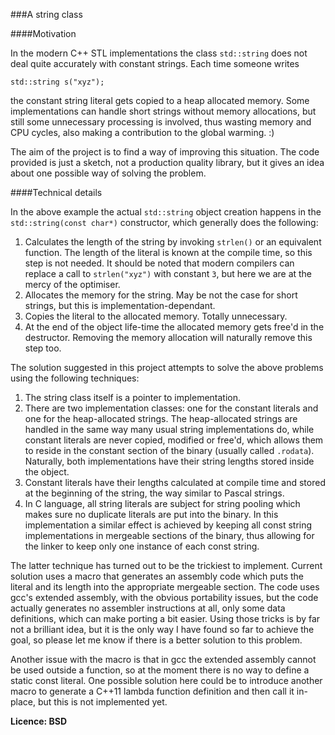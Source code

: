 ###A string class

####Motivation

In the modern C++ STL implementations the class `std::string` does not deal quite accurately with constant strings.
Each time someone writes

`std::string s("xyz");`

the constant string literal gets copied to a heap allocated memory. Some implementations can handle
short strings without memory allocations, but still some unnecessary processing is involved, thus wasting
memory and CPU cycles, also making a contribution to the global warming. :)

The aim of the project is to find a way of improving this situation. The code provided is just a sketch,
not a production quality library, but it gives an idea about one possible way of solving the problem.

####Technical details

In the above example the actual `std::string` object creation happens in the `std::string(const char*)` constructor, which generally does the following:

1. Calculates the length of the string by invoking `strlen()` or an equivalent function. The length of the literal is known at the compile time, so this step is not needed. It should be noted that modern compilers can replace a
call to `strlen("xyz")` with constant `3`, but here we are at the mercy of the optimiser.
2. Allocates the memory for the string. May be not the case for short strings, but this is implementation-dependant.
3. Copies the literal to the allocated memory. Totally unnecessary.
4. At the end of the object life-time the allocated memory gets free'd in the destructor. Removing the memory allocation will naturally remove this step too.

The solution suggested in this project attempts to solve the above problems using the following techniques:

1. The string class itself is a pointer to implementation.
2. There are two implementation classes: one for the constant literals and one for the heap-allocated strings. The
heap-allocated strings are handled in the same way many usual string implementations do, while constant literals
are never copied, modified or free'd, which allows them to reside in the constant section of the binary (usually called `.rodata`). Naturally, both implementations have their string lengths stored inside the object.
3. Constant literals have their lengths calculated at compile time and stored at the beginning of the string,
the way similar to Pascal strings.
4. In C language, all string literals are subject for string pooling which makes sure no duplicate literals are put into the binary. In this implementation a similar effect is achieved by keeping all const string implementations in mergeable sections of the binary, thus allowing for the linker to keep only one instance of each const string.

The latter technique has turned out to be the trickiest to implement. Current solution uses a macro that generates
an assembly code which puts the literal and its length into the appropriate mergeable section. The code uses gcc's extended assembly, with the obvious portability issues, but the code actually generates no assembler instructions at all, only some data definitions, which can make porting a bit easier. Using those tricks is by far not a brilliant idea, but it is the only way I have found so far to achieve the goal, so please let me know if there is a better solution to this problem.

Another issue with the macro is that in gcc the extended assembly cannot be used outside a function, so at the moment there is no way to define a static const literal. One possible solution here could be to introduce another macro to generate a C++11 lambda function definition and then call it in-place, but this is not implemented yet.


**Licence: BSD**

